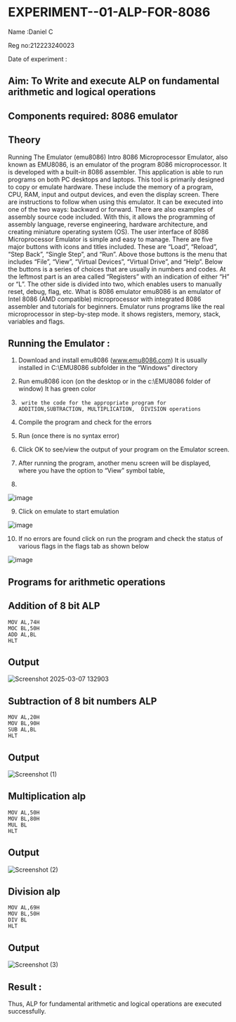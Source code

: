 # EXPERIMENT--01-ALP-FOR-8086
Name :Daniel C

Reg no:212223240023

Date of experiment :





## Aim: To Write and execute ALP on fundamental arithmetic and logical operations
## Components required: 8086  emulator 
## Theory 
Running The Emulator (emu8086) Intro 8086 Microprocessor Emulator, also known as EMU8086, is an emulator of the program 8086 microprocessor. It is developed with a built-in 8086 assembler. This application is able to run programs on both PC desktops and laptops. This tool is primarily designed to copy or emulate hardware. These include the memory of a program, CPU, RAM, input and output devices, and even the display screen. There are instructions to follow when using this emulator. It can be executed into one of the two ways: backward or forward. There are also examples of assembly source code included. With this, it allows the programming of assembly language, reverse engineering, hardware architecture, and creating miniature operating system (OS). The user interface of 8086 Microprocessor Emulator is simple and easy to manage. There are five major buttons with icons and titles included. These are “Load”, “Reload”, “Step Back”, “Single Step”, and “Run”. Above those buttons is the menu that includes “File”, “View”, “Virtual Devices”, “Virtual Drive”, and “Help”. Below the buttons is a series of choices that are usually in numbers and codes. At the leftmost part is an area called “Registers” with an indication of either “H” or “L”. The other side is divided into two, which enables users to manually reset, debug, flag, etc. What is 8086 emulator emu8086 is an emulator of Intel 8086 (AMD compatible) microprocessor with integrated 8086 assembler and tutorials for beginners. Emulator runs programs like the real microprocessor in step-by-step mode. it shows registers, memory, stack, variables and flags.


 ## Running the Emulator :
1.	Download and install emu8086 (www.emu8086.com) It is usually installed in C:\EMU8086 subfolder in the “Windows” directory
2.	  Run  emu8086 icon (on the desktop or in the c:\EMU8086 folder of window) It has green color 
 
 
3.		write the code for the appropriate program for ADDITION,SUBTRACTION, MULTIPLICATION,  DIVISION operations 

4.	 Compile the program and check for the errors 
5.	Run (once there is no syntax error) 

6.	Click OK to see/view the output of your program on the Emulator screen. 


7.	After running the program, another menu screen will be displayed, where you have the option to “View” symbol table,
8.	 


![image](https://user-images.githubusercontent.com/36288975/189273263-d65baae9-4b8f-4723-afb3-c0ffa4052b04.png)











9.	Click on emulate to start emulation 








![image](https://user-images.githubusercontent.com/36288975/189273273-9bb36ec1-e2e8-4892-8d35-37707332bfdc.png)








10.	If no errors are found click on run the program and check the status of various flags in the flags tab as shown below 






![image](https://user-images.githubusercontent.com/36288975/189273277-113a2a33-4a40-4ff8-95a5-ecd3a1f504fe.png)







## Programs for arithmetic  operations

## Addition  of 8 bit ALP 
```
MOV AL,74H
MOC BL,50H
ADD AL,BL
HLT
```



## Output 
![Screenshot 2025-03-07 132903](https://github.com/user-attachments/assets/c62d752e-a967-4358-9006-46076f75887d)

 
## Subtraction   of 8 bit numbers  ALP 
```
MOV AL,20H
MOV BL,90H
SUB AL,BL
HLT
```
 
## Output  
![Screenshot (1)](https://github.com/user-attachments/assets/8c8a1dac-2968-4bf3-ac1f-574b5d208544)

## Multiplication alp 
```
MOV AL,50H
MOV BL,80H
MUL BL
HLT
```
 ## Output  
 ![Screenshot (2)](https://github.com/user-attachments/assets/f5bbc93a-e252-4ffe-a604-c7402ccae977)



## Division alp 
```
MOV AL,69H
MOV BL,50H
DIV BL
HLT
```


## Output  
![Screenshot (3)](https://github.com/user-attachments/assets/4b109800-3592-476c-9ff9-98e55ea72a53)


## Result :
Thus, ALP for fundamental arithmetic and logical operations are executed successfully.



 








